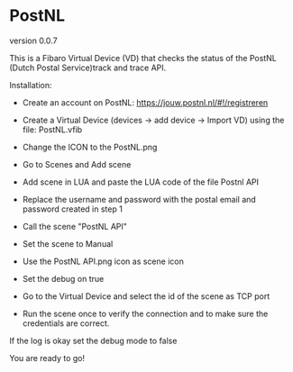 # PostNL
version 0.0.7

This is a Fibaro Virtual Device (VD) that checks the status of the PostNL (Dutch Postal Service)track and trace API.

Installation:

- Create an account on PostNL: https://jouw.postnl.nl/#!/registreren

- Create a Virtual Device (devices -> add device -> Import VD) using the file: PostNL.vfib
- Change the ICON to the PostNL.png

- Go to  Scenes  and Add scene
- Add scene in LUA and paste the LUA code of the file Postnl API
- Replace the username and password with the postal email and password created in step 1
- Call the scene "PostNL API"
- Set the scene to Manual
- Use the PostNL API.png icon as scene icon
- Set the debug on true 

- Go to the Virtual Device and select the id of the scene as TCP port
- Run the scene once to verify the connection and to make sure the credentials are correct.

If the log is okay set the debug mode to false

You are ready to go!
